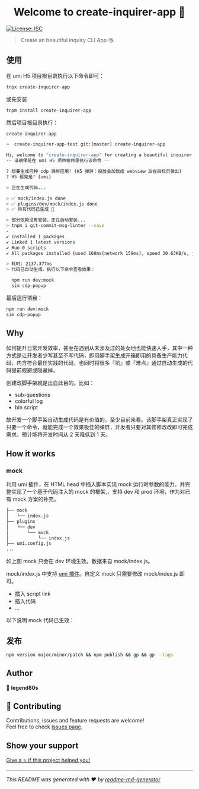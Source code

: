 <h1 align="center">Welcome to create-inquirer-app 👋</h1>
<p>
  <a href="#" target="_blank">
    <img alt="License: ISC" src="https://img.shields.io/badge/License-MIT-yellow.svg" />
  </a>
</p>


> Create an beautiful inquiry CLI App 😘.

## 使用

在 umi H5 项目根目录执行以下命令即可：

```sh
tnpx create-inquirer-app
```

或先安装

```sh
tnpm install create-inquirer-app
```

然后项目根目录执行：

```sh
create-inquirer-app
```

```sh
➜  create-inquirer-app-test git:(master) create-inquirer-app

Hi, welcome to "create-inquirer-app" for creating a beautiful inquirer CLI App 😘
-- 请确保是在 umi H5 项目根目录执行该命令 --

? 想要生成何种 cdp 弹屏应用? (H5 弹屏：投放会加载成 webview 后在目标页弹出)
? H5 框架是? (umi)

> 正在生成代码...

> ✅ mock/index.js done
> ✅ plugins/dev/mock/index.js done
> ✅ 所有代码已生成 🎉

> 部分依赖没有安装，正在自动安装...
> tnpm i git-commit-msg-linter --save
-
✔ Installed 1 packages
✔ Linked 1 latest versions
✔ Run 0 scripts
✔ All packages installed (used 160ms(network 159ms), speed 30.63KB/s, json 1(4.87KB), tarball 0B)

> 耗时: 2137.377ms
> 代码已自动生成，执行以下命令查看效果：

  npm run dev:mock
  sim cdp-popup

```

最后运行项目：

```sh
npm run dev:mock
sim cdp-popup
```

## Why

如何提升日常开发效率，甚至在遇到从未涉及过的处女地也能快速入手，其中一种方式是让开发者少写甚至不写代码，即用脚手架生成开箱即用的具备生产能力代码，内含符合最佳实践的代码，也同时将很多『坑』或『难点』通过自动生成的代码提前规避或隐藏掉。

创建改脚手架就是出自此目的。比如：

- sub-questions
- colorful log
- bin script

故开发一个脚手架自动生成代码是有价值的，至少目前来看。该脚手架真正实现了只要一个命令，就能完成一个效果极佳的弹屏，开发者只要对其修修改改即可完成需求。预计能将开发时间从 2 天降低到 1 天。

## How it works

### mock

利用 umi 插件，在 HTML head 中插入脚本实现 mock 运行时参数的能力。并完整实现了一个基于代码注入的 mock 的框架,，支持 dev 和 prod 环境，作为对已有 mock 方案的补充。

```sh
├── mock
│   └── index.js
├── plugins
│   └── dev
│       └── mock
│           └── index.js
├── umi.config.js
...
```

如上图 mock 只会在 dev 环境生效。数据来自 mock/index.js。

mock/index.js 中支持 [umi 插件](https://umi.antfin-inc.com/plugin/umi-compat/)。自定义 mock 只需要修改 mock/index.js 即可。

- 插入 script link
- 插入代码
- ...

以下说明 mock 代码已生效：

## 发布

```sh
npm version major/minor/patch && npm publish && gp && gp --tags
```

## Author

👤 **legend80s**


## 🤝 Contributing

Contributions, issues and feature requests are welcome!<br />Feel free to check [issues page](https://github.com/legend80s/create-inquirer-app/issues).

## Show your support

[Give a ⭐️ if this project helped you!](https://github.com/legend80s/create-inquirer-app)

***
_This README was generated with ❤️ by [readme-md-generator](https://github.com/kefranabg/readme-md-generator)_
